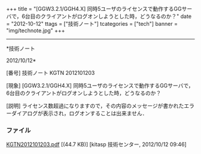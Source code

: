 ﻿+++
title = "[GGW3.2.1/GGH4.X] 同時5ユーザのライセンスで動作するGGサーバで，6台目のクライアントがログオンしようとした時，どうなるのか？"
date = "2012-10-12"
ttags = ["技術ノート"]
tcategories = ["tech"]
banner = "img/technote.jpg"
+++

-----------------------------------------------------------------------------------------------------------------------------

*技術ノート

2012/10/12*


[番号]
技術ノート KGTN 2012101203

[現象]
[GGW3.2.1/GGH4.X]
同時5ユーザのライセンスで動作するGGサーバで，6台目のクライアントがログオンしようとした時，どうなるのか？

[説明]
ライセンス数超過になりますので，その内容のメッセージが書かれたエラーダイアログが表示され，ログオンすることは出来ません．


### ファイル

 
 


[KGTN2012101203.pdf](http://techreport.kitasp.net/attachments/download/1033/KGTN2012101203.pdf)
 [(44.7 KB)] [kitasp 技術センター, 2012/10/12
09:46]


 


 

